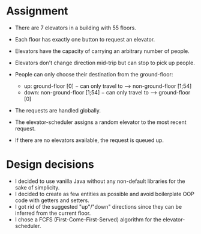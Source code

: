 # Assignment

- There are 7 elevators in a building with 55 floors.
- Each floor has exactly one button to request an elevator.


- Elevators have the capacity of carrying an arbitrary number of people.
- Elevators don't change direction mid-trip but can stop to pick up people.
- People can only choose their destination from the ground-floor:
    - up: ground-floor [0] − can only travel to ⟶ non-ground-floor [1;54]
    - down: non-ground-floor [1;54] − can only travel to ⟶ ground-floor [0]


- The requests are handled globally.
- The elevator-scheduler assigns a random elevator to the most recent request.
- If there are no elevators available, the request is queued up.

# Design decisions

- I decided to use vanilla Java without any non-default libraries for the sake of simplicity.
- I decided to create as few entities as possible and avoid boilerplate OOP code with getters and setters.
- I got rid of the suggested "up"/"down" directions since they can be inferred from the current floor.
- I chose a FCFS (First-Come-First-Served) algorithm for the elevator-scheduler.
